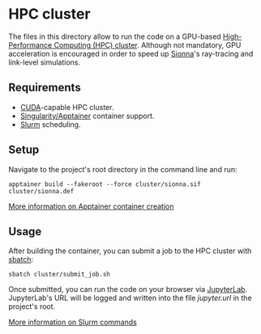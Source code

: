 # HPC cluster

The files in this directory allow to run the code on a GPU-based 
[High-Performance Computing (HPC) cluster](https://www.nvidia.com/en-us/glossary/high-performance-computing/).
Although not mandatory, GPU acceleration is encouraged in order to speed up
[Sionna](https://nvlabs.github.io/sionna/)'s ray-tracing and link-level simulations.

## Requirements

- [CUDA](https://developer.nvidia.com/cuda-zone)-capable HPC cluster.
- [Singularity/Apptainer](https://apptainer.org/) container support.
- [Slurm](https://slurm.schedmd.com/) scheduling.

## Setup

Navigate to the project's root directory in the command line and run:

```shell
apptainer build --fakeroot --force cluster/sionna.sif cluster/sionna.def
```

[More information on Apptainer container creation](https://docs.sylabs.io/guides/3.0/user-guide/build_a_container.html)

## Usage

After building the container, you can submit a job to the HPC cluster with [sbatch](https://slurm.schedmd.com/sbatch.html):

```shell
sbatch cluster/submit_job.sh
```

Once submitted, you can run the code on your browser
via [JupyterLab](https://jupyterlab.readthedocs.io/).
JupyterLab's URL will be logged and written into the file _jupyter.url_ in the project's root.

[More information on Slurm commands](https://slurm.schedmd.com/quickstart.html#commands)
